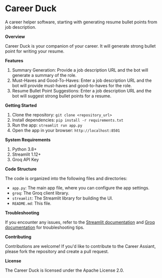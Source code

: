 # Career Duck

A career helper software, starting with generating resume bullet points from job description.

**Overview**

Career Duck is your companion of your career. It will generate strong bullet point for writing your resume.

**Features**

1. Summary Generation: Provide a job description URL and the bot will generate a summary of the role.
2. Must-Haves and Good-To-Haves: Enter a job description URL and the bot will provide must-haves and good-to-haves for the role.
3. Resume Bullet Point Suggestions: Enter a job description URL and the bot will suggest strong bullet points for a resume.

**Getting Started**

1. Clone the repository: `git clone <repository_url>`
2. Install dependencies: `pip install -r requirements.txt`
3. Run the app: `streamlit run app.py`
4. Open the app in your browser: `http://localhost:8501`

**System Requirements**

1. Python 3.8+
2. Streamlit 1.12+
3. Groq API Key

**Code Structure**

The code is organized into the following files and directories:

* `app.py`: The main app file, where you can configure the app settings.
* `groq`: The Groq client library.
* `streamlit`: The Streamlit library for building the UI.
* `README.md`: This file.

**Troubleshooting**

If you encounter any issues, refer to the [Streamlit documentation](https://docs.streamlit.io/) and [Groq documentation](https://docs.groq.com/) for troubleshooting tips.

**Contributing**

Contributions are welcome! If you'd like to contribute to the Career Assiant, please fork the repository and create a pull request.

**License**

The Career Duck is licensed under the Apache License 2.0.
